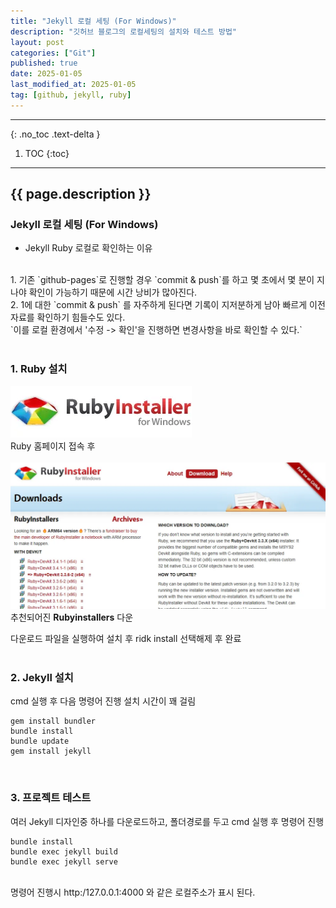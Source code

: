 ```yaml
---
title: "Jekyll 로컬 세팅 (For Windows)"
description: "깃허브 블로그의 로컬세팅의 설치와 테스트 방법"
layout: post
categories: ["Git"]
published: true
date: 2025-01-05
last_modified_at: 2025-01-05
tag: [github, jekyll, ruby]
---
```

---
{: .no_toc .text-delta }

1. TOC
{:toc}
---

<!-- 글의 제목은 ##
    나머지 큰 제목은 ###
    이후 나머지는 3개이상 -->

## {{ page.description }}

### Jekyll 로컬 세팅 (For Windows)
- Jekyll Ruby 로컬로 확인하는 이유
<br>
1. 기존 `github-pages`로 진행할 경우 `commit & push`를 하고 몇 초에서 몇 분이 지나야 확인이 가능하기 때문에 시간 낭비가 많아진다.<br>
2. 1에 대한 `commit & push` 를 자주하게 된다면 기록이 지저분하게 남아 빠르게 이전 자료를 확인하기 힘들수도 있다.<br>
`이를 로컬 환경에서 '수정 -> 확인'을 진행하면 변경사항을 바로 확인할 수 있다.`
<br>
<br>

### 1. Ruby 설치
[![jekyll-local-for-windows-1](/assets/img/2025-01-05-etc-jekyll-local-for-windows-1.webp)](https://rubyinstaller.org/downloads/)<br>
Ruby 홈페이지 접속 후<br><br>
![jekyll-local-for-windows-2](/assets/img/2025-01-05-etc-jekyll-local-for-windows-2.webp)<br>
추천되어진 **Rubyinstallers** 다운<br>

다운로드 파일을 실행하여 설치 후 ridk install 선택해제 후 완료
<br>
<br>

### 2. Jekyll 설치
cmd 실행 후 다음 명령어 진행 설치 시간이 꽤 걸림

```
gem install bundler
bundle install
bundle update
gem install jekyll
```
<br>

### 3. 프로젝트 테스트
여러 Jekyll 디자인중 하나를 다운로드하고, 폴더경로를 두고 cmd 실행 후 명령어 진행

```
bundle install
bundle exec jekyll build
bundle exec jekyll serve
```
<br>
명령어 진행시 http:/127.0.0.1:4000 와 같은 로컬주소가 표시 된다.
<br>
<br>